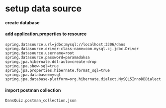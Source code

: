 # setup data source
#### create database
#### add application.properties to resource
```properties
spring.datasource.url=jdbc:mysql://localhost:3306/dans
spring.datasource.driver-class-name=com.mysql.cj.jdbc.Driver
spring.datasource.username=root
spring.datasource.password=paramadaksa
spring.jpa.hibernate.ddl-auto=create-drop
spring.jpa.show-sql=true
spring.jpa.properties.hibernate.format_sql=true
spring.jpa.database=mysql
spring.jpa.database-platform=org.hibernate.dialect.MySQL5InnoDBDialect
```
#### import postman collection
`DansQuiz.postman_collection.json`